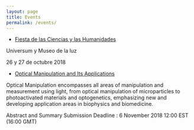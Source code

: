 ```yaml
---
layout: page
title: Events
permalink: /events/
---
```


* [Fiesta de las Ciencias y las Humanidades](http://www.dgdc.unam.mx/lafiesta/)

Universum y Museo de la luz

26 y 27 de octubre 2018

* [Optical Manipulation and Its Applications](https://www.osa.org/en-us/meetings/osa_meetings/osa_biophotonics_congress/program/optical_manipulation_and_its_applications/)

Optical Manipulation encompasses all areas of manipulation and measurement using light, from optical manipulation of microparticles to photoactivated materials and optogenetics, emphasizing new and developing application areas in biophysics and biomedicine.

Abstract and Summary Submission Deadline :
6 November 2018 12:00 EST (16:00 GMT)
